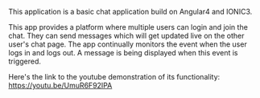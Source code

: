 This application is a basic chat application build on Angular4 and IONIC3. 

This app provides a platform where multiple users can login and join the chat. They can send messages which will get updated live on the other user's chat page. 
The app continually monitors the event when the user logs in and logs out. A message is being displayed when this event is triggered. 

Here's the link to the youtube demonstration of its functionality: https://youtu.be/UmuR6F92IPA

